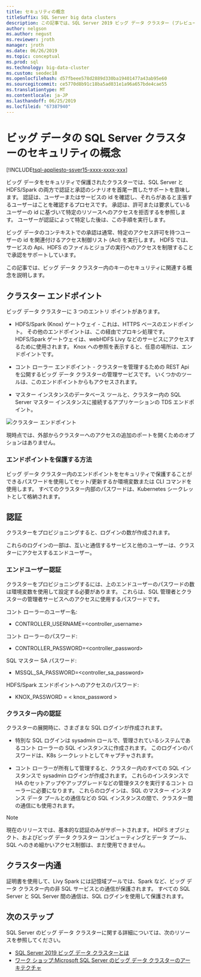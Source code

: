 ```yaml
---
title: セキュリティの概念
titleSuffix: SQL Server big data clusters
description: この記事では、SQL Server 2019 ビッグ データ クラスター (プレビュー) のセキュリティの概念について説明します。 これには、クラスター エンドポイントとクラスターの認証の説明が含まれます。
author: nelgson
ms.author: negust
ms.reviewer: jroth
manager: jroth
ms.date: 06/26/2019
ms.topic: conceptual
ms.prod: sql
ms.technology: big-data-cluster
ms.custom: seodec18
ms.openlocfilehash: d57fbeee578d2889d330ba19401477a43ab95e60
ms.sourcegitcommit: ce5770d8b91c18ba5ad031e1a96a657bde4cae55
ms.translationtype: MT
ms.contentlocale: ja-JP
ms.lasthandoff: 06/25/2019
ms.locfileid: "67387940"
---
```

# <a name="security-concepts-for-sql-server-big-data-clusters"></a>ビッグ データの SQL Server クラスターのセキュリティの概念

[!INCLUDE[tsql-appliesto-ssver15-xxxx-xxxx-xxx](../includes/tsql-appliesto-ssver15-xxxx-xxxx-xxx.md)]

ビッグ データをセキュリティで保護されたクラスターでは、SQL Server と HDFS/Spark の両方で認証と承認のシナリオを首尾一貫したサポートを意味します。 認証は、ユーザーまたはサービスの id を確認し、それらがあると主張するユーザーはことを確認するプロセスです。 承認は、許可または要求しているユーザーの id に基づいて特定のリソースへのアクセスを拒否するを参照します。 ユーザーが認証によって特定した後は、この手順を実行します。

ビッグ データのコンテキストでの承認は通常、特定のアクセス許可を持つユーザーの id を関連付けるアクセス制御リスト (Acl) を実行します。 HDFS では、サービスの Api、HDFS のファイルとジョブの実行へのアクセスを制限することで承認をサポートしています。

この記事では、ビッグ データ クラスター内のキーのセキュリティに関連する概念を説明します。

## <a name="cluster-endpoints"></a>クラスター エンドポイント

ビッグ データ クラスターに 3 つのエントリ ポイントがあります。

* HDFS/Spark (Knox) ゲートウェイ - これは、HTTPS ベースのエンドポイント。 その他のエンドポイントは、この経由でプロキシ処理です。 HDFS/Spark ゲートウェイは、webHDFS Livy などのサービスにアクセスするために使用されます。 Knox への参照を表示すると、任意の場所は、エンドポイントです。

* コント ローラー エンドポイント - クラスターを管理するための REST Api を公開するビッグ データ クラスターの管理サービスです。 いくつかのツールは、このエンドポイントからもアクセスされます。

* マスター インスタンスのデータベース ツールと、クラスター内の SQL Server マスター インスタンスに接続するアプリケーションの TDS エンドポイント。

![クラスター エンドポイント](media/concept-security/cluster_endpoints.png)

現時点では、外部からクラスターへのアクセスの追加のポートを開くためのオプションはありません。

### <a name="how-endpoints-are-secured"></a>エンドポイントを保護する方法

ビッグ データ クラスター内のエンドポイントをセキュリティで保護することができるパスワードを使用してセット/更新するか環境変数または CLI コマンドを使用します。 すべてのクラスター内部のパスワードは、Kubernetes シークレットとして格納されます。  

## <a name="authentication"></a>認証

クラスターをプロビジョニングすると、ログインの数が作成されます。

これらのログインの一部は、互いと通信するサービスと他のユーザーは、クラスターにアクセスするエンドユーザー。

### <a name="end-user-authentication"></a>エンドユーザー認証
クラスターをプロビジョニングするには、上のエンドユーザーのパスワードの数は環境変数を使用して設定する必要があります。 これらは、SQL 管理者とクラスターの管理者サービスへのアクセスに使用するパスワードです。

コント ローラーのユーザー名:
 + CONTROLLER_USERNAME=<controller_username>

コント ローラーのパスワード:  
 + CONTROLLER_PASSWORD=<controller_password>

SQL マスター SA パスワード: 
 + MSSQL_SA_PASSWORD=<controller_sa_password>

HDFS/Spark エンドポイントへのアクセスのパスワード:
 + KNOX_PASSWORD = < knox_password >

### <a name="intra-cluster-authentication"></a>クラスター内の認証

クラスターの展開時に、さまざまな SQL ログインが作成されます。

* 特別な SQL ログインは sysadmin ロールで、管理されているシステムであるコント ローラーの SQL インスタンスに作成されます。 このログインのパスワードは、K8s シークレットとしてキャプチャされます。

* コント ローラーが所有して管理すると、クラスター内のすべての SQL インスタンスで sysadmin ログインが作成されます。 これらのインスタンスで HA のセットアップやアップグレードなどの管理タスクを実行するコント ローラーに必要になります。 これらのログインは、SQL のマスター インスタンス データ プールとの通信などの SQL インスタンスの間で、クラスター間の通信にも使用されます。

> [!NOTE]
> 現在のリリースでは、基本的な認証のみがサポートされます。 HDFS オブジェクト、およびビッグ データ クラスター コンピューティングとデータ プール、SQL へのきめ細かいアクセス制御は、まだ使用できません。

## <a name="intra-cluster-communication"></a>クラスター内通

証明書を使用して、Livy Spark には記憶域プールでは、Spark など、ビッグ データ クラスター内の非 SQL サービスとの通信が保護されます。 すべての SQL Server と SQL Server 間の通信は、SQL ログインを使用して保護されます。

## <a name="next-steps"></a>次のステップ

SQL Server のビッグ データ クラスターに関する詳細については、次のリソースを参照してください。

- [SQL Server 2019 ビッグ データ クラスターとは](big-data-cluster-overview.md)
- [ワーク ショップ:Microsoft SQL Server のビッグ データ クラスターのアーキテクチャ](https://github.com/Microsoft/sqlworkshops/tree/master/sqlserver2019bigdataclusters)
